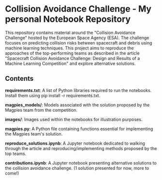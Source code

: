 # Collision Avoidance Challenge - My personal Notebook Repository

This repository contains material around the "Collision Avoidance Challenge" hosted by the European Space Agency (ESA). The challenge focuses on predicting collision risks between spacecraft and debris using machine learning techniques. This project aims to reproduce the approaches of the top-performing teams as described in the article "Spacecraft Collision Avoidance Challenge: Design and Results of a Machine Learning Competition" and explore alternative solutions.

## Contents

**requirements.txt**: A list of Python libraries required to run the notebooks. Install them using pip install -r requirements.txt.

**magpies_models/**: Models associated with the solution proposed by the Magpies team from the competition.

**images/**: Images used within the notebooks for illustration purposes.

**magpies.py**: A Python file containing functions essential for implementing the Magpies team's solution.

**reproduce_solutions.ipynb**: A Jupyter notebook dedicated to walking through the article and reproducing/implementing methods proposed by the top teams.

**contributions.ipynb**: A Jupyter notebook presenting alternative solutions to the collision avoidance challenge. (1 solution presented for now, more to come!)
